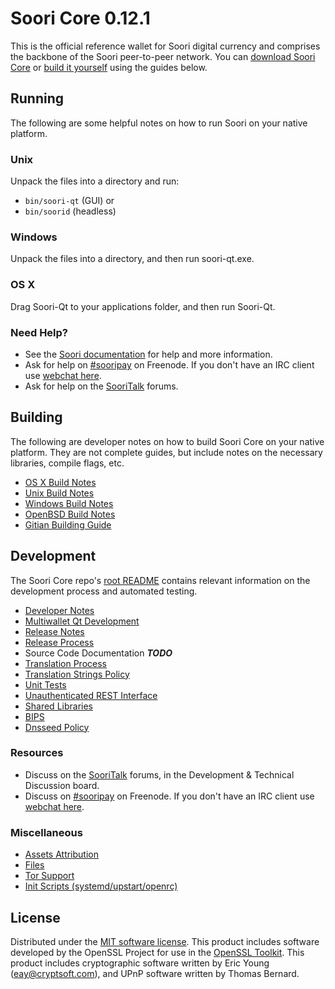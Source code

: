 Soori Core 0.12.1
=====================

This is the official reference wallet for Soori digital currency and comprises the backbone of the Soori peer-to-peer network. You can [download Soori Core](https://www.soori.org/downloads/) or [build it yourself](#building) using the guides below.

Running
---------------------
The following are some helpful notes on how to run Soori on your native platform.

### Unix

Unpack the files into a directory and run:

- `bin/soori-qt` (GUI) or
- `bin/soorid` (headless)

### Windows

Unpack the files into a directory, and then run soori-qt.exe.

### OS X

Drag Soori-Qt to your applications folder, and then run Soori-Qt.

### Need Help?

* See the [Soori documentation](https://sooripay.atlassian.net/wiki/display/DOC)
for help and more information.
* Ask for help on [#sooripay](http://webchat.freenode.net?channels=sooripay) on Freenode. If you don't have an IRC client use [webchat here](http://webchat.freenode.net?channels=sooripay).
* Ask for help on the [SooriTalk](https://sooritalk.org/) forums.

Building
---------------------
The following are developer notes on how to build Soori Core on your native platform. They are not complete guides, but include notes on the necessary libraries, compile flags, etc.

- [OS X Build Notes](build-osx.md)
- [Unix Build Notes](build-unix.md)
- [Windows Build Notes](build-windows.md)
- [OpenBSD Build Notes](build-openbsd.md)
- [Gitian Building Guide](gitian-building.md)

Development
---------------------
The Soori Core repo's [root README](/README.md) contains relevant information on the development process and automated testing.

- [Developer Notes](developer-notes.md)
- [Multiwallet Qt Development](multiwallet-qt.md)
- [Release Notes](release-notes.md)
- [Release Process](release-process.md)
- Source Code Documentation ***TODO***
- [Translation Process](translation_process.md)
- [Translation Strings Policy](translation_strings_policy.md)
- [Unit Tests](unit-tests.md)
- [Unauthenticated REST Interface](REST-interface.md)
- [Shared Libraries](shared-libraries.md)
- [BIPS](bips.md)
- [Dnsseed Policy](dnsseed-policy.md)

### Resources
* Discuss on the [SooriTalk](https://sooritalk.org/) forums, in the Development & Technical Discussion board.
* Discuss on [#sooripay](http://webchat.freenode.net/?channels=sooripay) on Freenode. If you don't have an IRC client use [webchat here](http://webchat.freenode.net/?channels=sooripay).

### Miscellaneous
- [Assets Attribution](assets-attribution.md)
- [Files](files.md)
- [Tor Support](tor.md)
- [Init Scripts (systemd/upstart/openrc)](init.md)

License
---------------------
Distributed under the [MIT software license](http://www.opensource.org/licenses/mit-license.php).
This product includes software developed by the OpenSSL Project for use in the [OpenSSL Toolkit](https://www.openssl.org/). This product includes
cryptographic software written by Eric Young ([eay@cryptsoft.com](mailto:eay@cryptsoft.com)), and UPnP software written by Thomas Bernard.
